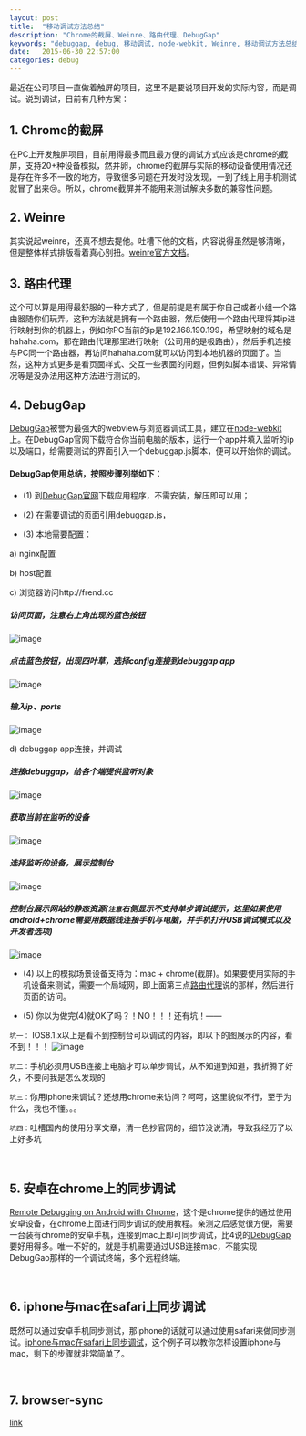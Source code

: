 ```yaml
---
layout: post
title:  "移动调试方法总结"
description: "Chrome的截屏、Weinre、路由代理、DebugGap"
keywords: "debuggap, debug, 移动调试, node-webkit, Weinre, 移动调试方法总结"
date:   2015-06-30 22:57:00
categories: debug
---
```


最近在公司项目一直做着触屏的项目，这里不是要说项目开发的实际内容，而是调试。说到调试，目前有几种方案：

## 1. Chrome的截屏

在PC上开发触屏项目，目前用得最多而且最方便的调试方式应该是chrome的截屏，支持20+种设备模拟，然并卵，chrome的截屏与实际的移动设备使用情况还是存在许多不一致的地方，导致很多问题在开发时没发现，一到了线上用手机测试就冒了出来😢。所以，chrome截屏并不能用来测试解决多数的兼容性问题。

## 2. Weinre

其实说起weinre，还真不想去提他。吐槽下他的文档，内容说得虽然是够清晰，但是整体样式排版看着真心别扭。[weinre官方文档](http://people.apache.org/~pmuellr/weinre/docs/latest/)。

## 3. 路由代理

这个可以算是用得最舒服的一种方式了，但是前提是有属于你自己或者小组一个路由器随你们玩弄。这种方法就是拥有一个路由器，然后使用一个路由代理将其ip进行映射到你的机器上，例如你PC当前的ip是192.168.190.199，希望映射的域名是hahaha.com，那在路由代理那里进行映射（公司用的是极路由），然后手机连接与PC同一个路由器，再访问hahaha.com就可以访问到本地机器的页面了。当然，这种方式更多是看页面样式、交互一些表面的问题，但例如脚本错误、异常情况等是没办法用这种方法进行测试的。

## 4. DebugGap

[DebugGap](http://www.debuggap.com/)被誉为最强大的webview与浏览器调试工具，建立在[node-webkit](https://github.com/nwjs/nw.js)上。在DebugGap官网下载符合你当前电脑的版本，运行一个app并填入监听的ip以及端口，给需要测试的界面引入一个debuggap.js脚本，便可以开始你的调试。

#### DebugGap使用总结，按照步骤列举如下：

- (1) 到[DebugGap官网](http://www.debuggap.com/)下载应用程序，不需安装，解压即可以用；

- (2) 在需要调试的页面引用debuggap.js，

- (3) 本地需要配置：

a) nginx配置

b) host配置

c) 浏览器访问http://frend.cc
<br/>

##### 访问页面，注意右上角出现的蓝色按钮
![image](https://frender.github.io/blog/images/post/debuggap/browser-step1.png)

##### 点击蓝色按钮，出现四叶草，选择config连接到debuggap app
![image](https://frender.github.io/blog/images/post/debuggap/browser-step2.png)

##### 输入ip、ports
![image](https://frender.github.io/blog/images/post/debuggap/browser-step3.png)

d) debuggap app连接，并调试
<br/>

##### 连接debuggap，给各个端提供监听对象
![image](https://frender.github.io/blog/images/post/debuggap/debuggap-step1.png)

##### 获取当前在监听的设备
![image](https://frender.github.io/blog/images/post/debuggap/debuggap-step2.png)

##### 选择监听的设备，展示控制台
![image](https://frender.github.io/blog/images/post/debuggap/debuggap-step3.png)

##### 控制台展示网站的静态资源(`注意`右侧显示不支持单步调试提示，这里如果使用android+chrome需要用数据线连接手机与电脑，并手机打开USB调试模式以及开发者选项)
![image](https://frender.github.io/blog/images/post/debuggap/debuggap-step4.png)

- (4) 以上的模拟场景设备支持为：mac + chrome(截屏)。如果要使用实际的手机设备来测试，需要一个局域网，即上面第三点[路由代理](#路由代理)说的那样，然后进行页面的访问。

- (5) 你以为做完(4)就OK了吗？！NO！！！还有坑！——

`坑一：` IOS8.1.x以上是看不到控制台可以调试的内容，即以下的图展示的内容，看不到！！！
![image](https://frender.github.io/blog/images/post/debuggap/debuggap-step3.png)

`坑二：`手机必须用USB连接上电脑才可以单步调试，从不知道到知道，我折腾了好久，不要问我是怎么发现的

`坑三：`你用iphone来调试？还想用chrome来访问？呵呵，这里貌似不行，至于为什么，我也不懂。。。

`坑四：`吐槽国内的使用分享文章，清一色抄官网的，细节没说清，导致我经历了以上好多坑

<br/>

## 5. 安卓在chrome上的同步调试

[Remote Debugging on Android with Chrome](https://developer.chrome.com/devtools/docs/remote-debugging)，这个是chrome提供的通过使用安卓设备，在chrome上面进行同步调试的使用教程。亲测之后感觉很方便，需要一台装有chrome的安卓手机，连接到mac上即可同步调试，比4说的[DebugGap](#DebugGap)要好用得多。唯一不好的，就是手机需要通过USB连接mac，不能实现DebugGao那样的一个调试终端，多个远程终端。

<br/>

## 6. iphone与mac在safari上同步调试

既然可以通过安卓手机同步测试，那iphone的话就可以通过使用safari来做同步测试。[iphone与mac在safari上同步调试](http://chon.io/blog/safari-ios-iphone-itouch-web-dev-inspector/)，这个例子可以教你怎样设置iphone与mac，剩下的步骤就非常简单了。

<br/>

## 7. browser-sync

[link](http://www.browsersync.io/)

